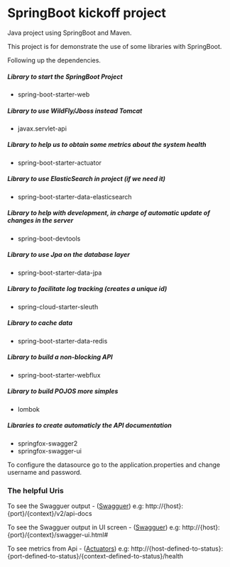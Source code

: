 # SpringBoot kickoff project
Java project using SpringBoot and Maven.

This project is for demonstrate the use of some libraries with SpringBoot.

Following up the dependencies.

##### Library to start the SpringBoot Project
- spring-boot-starter-web

##### Library to use WildFly/Jboss instead Tomcat 
- javax.servlet-api

##### Library to help us to obtain some metrics about the system health
- spring-boot-starter-actuator

##### Library to use ElasticSearch in project (if we need it)
- spring-boot-starter-data-elasticsearch 

##### Library to help with development, in charge of automatic update of changes in the server
- spring-boot-devtools

##### Library to use Jpa on the database layer
- spring-boot-starter-data-jpa

##### Library to facilitate log tracking (creates a unique id)
- spring-cloud-starter-sleuth
  
##### Library to cache data
- spring-boot-starter-data-redis

##### Library to build a non-blocking API
- spring-boot-starter-webflux

##### Library to build POJOS more simples
- lombok  

##### Libraries to create automaticly the API documentation
- springfox-swagger2 
- springfox-swagger-ui

  



 To configure the datasource go to the application.properties and change username and password.

### The helpful Uris
 
   To see the Swagguer output - ([Swagguer](https://www.baeldung.com/swagger-2-documentation-for-spring-rest-api))
  e.g: http://{host}:{port}/{context}/v2/api-docs
 
   To see the Swagguer output in UI screen - ([Swagguer](https://www.baeldung.com/swagger-2-documentation-for-spring-rest-api))
 e.g:  http://{host}:{port}/{context}/swagger-ui.html#
   
   To see metrics from Api -  ([Actuators](https://www.baeldung.com/spring-boot-actuators))
e.g: http://{host-defined-to-status}:{port-defined-to-status}/{context-defined-to-status}/health
 
 
